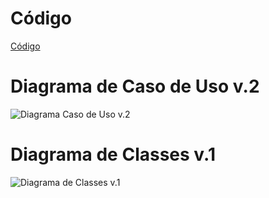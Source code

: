 # Código

[Código](../Códigos/)

# Diagrama de Caso de Uso v.2

![Diagrama Caso de Uso v.2](../Lab01S02/image/DiagramaCasoDeUsov2.jpeg)

# Diagrama de Classes v.1

![Diagrama de Classes v.1](../Lab01S02/image/DiagramaDeClasses.jpeg)
